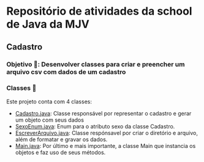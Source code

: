 # Repositório de atividades da school de Java da MJV
## Cadastro
### Objetivo 🎯: Desenvolver classes para criar e preencher um arquivo csv com dados de um cadastro
### Classes 📁
 Este projeto conta com 4 classes: 
  - [Cadastro.java](https://github.com/EndryoMachado/mjv-java-school/blob/main/Cadastro/src/Cadastro.java):
  Classe responsável por representar o cadastro e gerar um objeto com seus dados
  - [SexoEnum.java](https://github.com/EndryoMachado/mjv-java-school/blob/main/Cadastro/src/SexoEnum.java):
  Enum para o atributo sexo da classe Cadastro.
  - [EscreverArquivo.java](https://github.com/EndryoMachado/mjv-java-school/blob/main/Cadastro/src/EscreverArquivo.java):
  Classe respónsavel por criar o diretório e arquivo, além de formatar e gravar os dados.
  - [Main.java](https://github.com/EndryoMachado/mjv-java-school/blob/main/Cadastro/src/Main.java):
  Por último e mais importante, a classe Main que instancia os objetos e faz uso de seus métodos.
